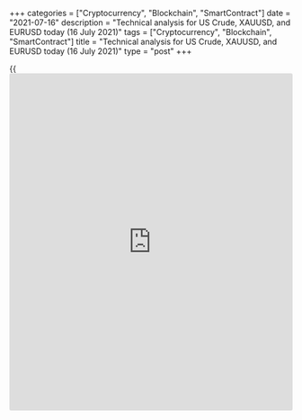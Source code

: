 +++
categories = ["Cryptocurrency", "Blockchain", "SmartContract"]
date = "2021-07-16"
description = "Technical analysis for US Crude, XAUUSD, and EURUSD today (16 July 2021)"
tags = ["Cryptocurrency", "Blockchain", "SmartContract"]
title = "Technical analysis for US Crude, XAUUSD, and EURUSD today (16 July 2021)"
type = "post"
+++

{{<iframe id="large-banner" src="https://www.bounty.group/#slide=16.0" width="100%" height="600" scrolling="no" style="border: 0px solid rgb(216, 221, 230); border-radius: 3px;">}}

2021-07-16

2021-07-16

Short-term analysis for oil, gold, and EURUSD for 16.07.2021Alex
Rodionov

I welcome my fellow traders! I have made a price forecast for US Crude,
XAUUSD, and EURUSD using a combination of margin zones methodology and
technical analysis. Based on the market analysis, I suggest entry
signals for intraday traders.

The short-term gold uptrend continues, the target of which is to reach
Target Zone 2 1845 - 1840.

The article covers the following subjects:

## Oil price forecast for today: USCrude analysis

Selling according to the pattern in the Additional Zone 72.45 - 72.32
worked out: today traders have updated yesterday's low. The short-term
downtrend's unfolding continues.

The Target Zone 69.63 - 69.10 serves as the main target of the price
fall. It is reasonable to consider new sales on correction at strong
resistances. Currently, the Additional Zone is located at levels 72.41 -
72.28, and the Intermediary Zone is at levels 73.87 - 73.60. If the
local low of the day is updated, then the zones should be rearranged
following the price.

### [USCrude][1] trading ideas for today:

  1. Sell according to the pattern in Additional Zone 72.41 - 72.28. TakeProfit: 71.00. StopLoss: according to the pattern rules.

  2. Sell according to the pattern in Intermediary Zone 73.87 - 73.60. TakeProfit: 71.00. StopLoss: according to the pattern rules.

* * *

## Gold price forecast for today: XAUUSD analysis

The short-term gold uptrend continues, the target of which is to reach
Target Zone 2 1845 - 1840. Yesterday, a correction to the Additional
Zone 1822 - 1821 occurred. It was followed by buyers' reaction, i.e. the
price rose up. The local growth target is the update of yesterday's
high.

Today wait for a buy pattern to appear. The best option would be a
“false breakout” of level 1819 and return of the price to the zone.
However, other combinations are also possible.

To enter gold sales players need to break out level 1819 and consolidate
the price below. In this case, the price will go into a deep correction
with the target in the Intermediary Zone 1811 - 1809.

### [XAUUSD][2] trading ideas for today:

Buy according to the pattern in Additional Zone 1822 - 1821. TakeProfit:
1834. StopLoss: according to the pattern rules.

* * *

## Euro/Dollar forecast for today: EURUSD analysis

The euro corrective pattern is developing with the target in the
Intermediary Zone 1.1868 - 1.1860. Yesterday, the price dropped to the
zone of strong support 1.1806 - 1.1802. Today look for purchases at this
support according to the pattern.

To enter short trades, market participants need to break out the Target
Zone 1.1799 - 1.1781 and consolidate the price below. In this case, the
new target will be the Gold Zone 1.1711 - 1.1702. Look for sales on
corrections at levels - margin zones that will appear after the update
of July 14 low.

### [EURUSD][3] trading ideas for today:

Buy according to the pattern in Additional Zone 1.1806 - 1.1802.
TakeProfit: Intermediary Zone 1.1868 - 1.1860. StopLoss: according to
the pattern rules.

* * *

P.S. Did you like my article? Share it in social networks: it will be
the best “thank you" :)

Ask me questions and comment below. I’ll be glad to answer your
questions and give necessary explanations.

 **Useful links:**

  * I recommend trying to trade with a reliable broker [here][4]. The system allows you to trade by yourself or copy successful traders from all across the globe.
  * Use my promo-code BLOG for getting deposit bonus 50% on LiteForex platform. Just enter this code in the appropriate field while [depositing][5] your trading account.
  * Telegram chat for traders: <t.me/liteforexengchat>. We are sharing the signals and trading experience
  * Telegram channel with high-quality analytics, Forex reviews, training articles, and other useful things for traders <t.me/liteforex>

## Price chart of XAUUSD in real time mode

The content of this article reflects the author’s opinion and does not
necessarily reflect the official position of LiteForex. The material
published on this page is provided for informational purposes only and
should not be considered as the provision of investment advice for the
purposes of Directive 2004/39/EC.

Rate this article:

{{value}}

( {{count}} {{title}} )

   1. my.liteforex.com/trading?type=oil
   2. my.liteforex.com/trading/chart?symbol=XAUUSD&returnUrl=true
   3. my.liteforex.com/trading/chart?symbol=EURUSD&returnUrl=true
   4. my.liteforex.com/?category=analysts-opinions&slug=short-term-analysis-for-oil-gold-and-eurusd-for-16072021&openPopup=%2Fregistration%2Fpopup&utm_source=blog&utm_medium=article&utm_campaign=bonus
   5. my.liteforex.com/deposit/?category=analysts-opinions&slug=short-term-analysis-for-oil-gold-and-eurusd-for-16072021&promo_code=BLOG&utm_source=blog&utm_medium=article&utm_campaign=bonus